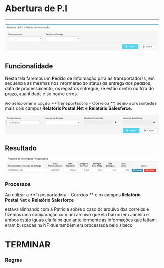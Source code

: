 # Abertura de P.I

---

![](/assets/AberturaDePI01.png)

## Funcionalidade

Nesta tela faremos um **P**edido de **I**nformação para as transportadoras, em sequência as mesmas nos informarão do status da entrega dos pedidos, data de processamento, os registros entregue, se estão dentro ou fora do prazo, quantidade e se houve erros.

Ao selecionar a opção **Transportadora - Correios **, serão apresentadas mais dois campos **Relatório Postal.Net** e **Relatório Salesforce**.

![](/assets/AberturaDePI03.png)

## Resultado

![](/assets/AberturaDePI02.png)

### Processos

Ao utilizar a **Transportadora - Correios ** e os campos **Relatório Postal.Net** e **Relatório Salesforce**

estava alinhando com a Patricia sobre o caso do arquivo dos correios e fizemos uma comparação com um arquivo que ela baixou em Janeiro
e ambos estão iguais
ela falou que anteriormente as informações que faltam, eram buscadas na NF que também era processada pelo sigeco

# TERMINAR

### Regras


